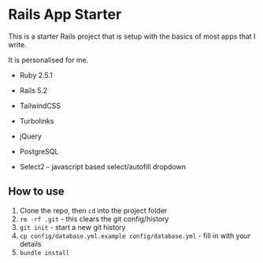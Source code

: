# Rails App Starter

This is a starter Rails project that is setup with the basics of most apps that I write.

It is personalised for me.

* Ruby 2.5.1
* Rails 5.2
* TailwindCSS
* Turbolinks
* jQuery
* PostgreSQL

* Select2 - javascript based select/autofill dropdown

## How to use

1.  Clone the repo, then `cd` into the project folder
2.  `rm -rf .git` - this clears the git config/history
3.  `git init` - start a new git history
4.  `cp config/database.yml.example config/database.yml` - fill in with your details
5.  `bundle install`
